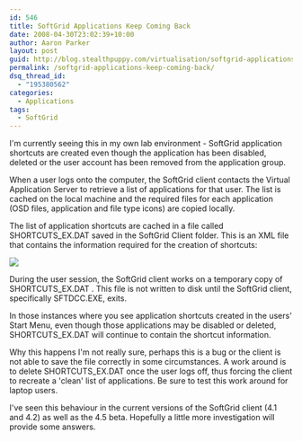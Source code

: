 ```yaml
---
id: 546
title: SoftGrid Applications Keep Coming Back
date: 2008-04-30T23:02:39+10:00
author: Aaron Parker
layout: post
guid: http://blog.stealthpuppy.com/virtualisation/softgrid-applications-keep-coming-back
permalink: /softgrid-applications-keep-coming-back/
dsq_thread_id:
  - "195380562"
categories:
  - Applications
tags:
  - SoftGrid
---
```

I'm currently seeing this in my own lab environment - SoftGrid application shortcuts are created even though the application has been disabled, deleted or the user account has been removed from the application group.

When a user logs onto the computer, the SoftGrid client contacts the Virtual Application Server to retrieve a list of applications for that user. The list is cached on the local machine and the required files for each application (OSD files, application and file type icons) are copied locally.

The list of application shortcuts are cached in a file called SHORTCUTS_EX.DAT saved in the SoftGrid Client folder. This is an XML file that contains the information required for the creation of shortcuts:

![]({{site.baseurl}}/media/2008/04/shortcuts-exdatfilecontents.png)

During the user session, the SoftGrid client works on a temporary copy of SHORTCUTS_EX.DAT . This file is not written to disk until the SoftGrid client, specifically SFTDCC.EXE, exits.

In those instances where you see application shortcuts created in the users' Start Menu, even though those applications may be disabled or deleted, SHORTCUTS_EX.DAT will continue to contain the shortcut information. 

Why this happens I'm not really sure, perhaps this is a bug or the client is not able to save the file correctly in some circumstances. A work around is to delete SHORTCUTS_EX.DAT once the user logs off, thus forcing the client to recreate a 'clean' list of applications. Be sure to test this work around for laptop users.

I've seen this behaviour in the current versions of the SoftGrid client (4.1 and 4.2) as well as the 4.5 beta. Hopefully a little more investigation will provide some answers.

